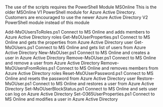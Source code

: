 The use of the scripts requires the PowerShell Module MSOnline
This is the older MSOnline V1 PowerShell module for Azure Active Directory. 
Customers are encouraged to use the newer Azure Active Directory V2 PowerShell module instead of this module

Add-MsOUsersToRoles.ps1
	Connect to MS Online and adds members to Azure Active Directory roles
Get-MsOUserProperties.ps1 
	Connect to MS Online and gets the properties from Azure Active Directory user
Get-MsOUsers.ps1
	Connect to MS Online and gets list of users from Azure Active Directory
New-MsOUser.ps1
	Connect to MS Online and creates a user in Azure Active Directory
Remove-MsOUser.ps1
	Connect to MS Online and remove a user from Azure Active Directory
Remove-MsOUsersFromRoles.ps1
	Connect to MS Online and removes members from Azure Active Directory roles
Reset-MsOUserPassword.ps1
	Connect to MS Online and resets the password from Azure Active Directory user
Restore-MsOUser.ps1
	Connect to MS Online and restores a user from Azure Active Directory
Set-MsOUserBlockStatus.ps1
	 Connect to MS Online and sets user can log on Azure Active Directory
Set-O365UserProperties.ps1
	Connect to MS Online and modifies a user in Azure Active Directory
